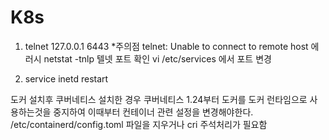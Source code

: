 # K8s

1. telnet 127.0.0.1 6443 \*주의점
   telnet: Unable to connect to remote host
   에러시 netstat -tnlp 텔넷 포트 확인
   vi /etc/services 에서 포트 변경

2. service inetd restart

도커 설치후 쿠버네티스 설치한 경우
쿠버네티스 1.24부터 도커를 도커 런타임으로 사용하는것을 중지하여 이때부터 컨테이너 관련 설정을 변경해야한다.
/etc/containerd/config.toml 파일을 지우거나 cri 주석처리가 필요함
